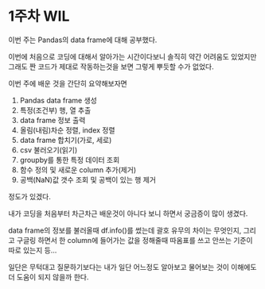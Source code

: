 # 1주차 WIL

이번 주는 Pandas의 data frame에 대해 공부했다.

이번에 처음으로 코딩에 대해서 알아가는 시간이다보니 솔직히 약간 어려움도 있었지만 그래도 짠 코드가 제대로 작동하는것을 보면 그렇게 뿌듯할 수가 없었다.

이번 주에 배운 것을 간단히 요약해보자면 

1. Pandas data frame 생성
2. 특정(조건부) 행, 열 추출
3. data frame 정보 출력
4. 올림(내림)차순 정렬, index 정렬
5. data frame 합치기(가로, 세로)
6. csv 불러오기(읽기)
7. groupby를 통한 특정 데이터 조회
8. 함수 정의 및 새로운 column 추가(제거)
9. 공백(NaN)값 갯수 조회 및 공백이 있는 행 제거

정도가 있겠다.

내가 코딩을 처음부터 차근차근 배운것이 아니다 보니 하면서 궁금증이 많이 생겼다.

data frame의 정보를 불러올때 df.info()를 썼는데 괄호 유무의 차이는 무엇인지, 그리고 구글링 하면서 한 column에 들어가는 값을 정해줄때 따옴표를 쓰고 안쓰는 기준이 따로 있는지 등...

일단은 무턱대고 질문하기보다는 내가 일단 어느정도 알아보고 물어보는 것이 이해에도 더 도움이 되지 않을까 한다.
